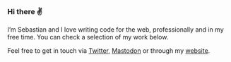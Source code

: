 ### Hi there ✌️

I’m Sebastian and I love writing code for the web, professionally and in my free time. You can check a selection of my work below.

Feel free to get in touch via [Twitter](https://twitter.com/herrherrmann), [Mastodon](https://mastodon.social/web/@herrherrmann) or through my [website](https://herrherrmann.net).
